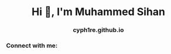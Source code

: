 <h1 align="center">Hi 👋, I'm Muhammed Sihan</h1>
<h3 align="center">cyph1re.github.io</h3>

<h3 align="left">Connect with me:</h3>
<p align="left">
</p>
